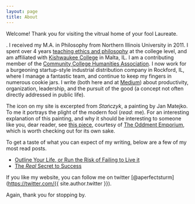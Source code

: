```yaml
---
layout: page
title: About
---
```


<p class="message">
  Welcome! Thank you for visiting the vitrual home of your fool Laureate. 
</p>

. I received my M.A. in Philosophy from Northern Illinois University in 2011. I spent over 4 years [teaching ethics and philosophy](http://www.mikesturm.net/philosophyteaching.html) at the college level, and am affiliated with [Kishwaukee College](http://www.kishwaukeecollege.edu/) in Malta, IL. I am a contributing member of the [Community College Humanities Association](http://www.ccha-assoc.org/). I now work for a burgeoning startup-style industrial distribution company in Rockford, IL, where I manage a fantastic team, and continue to keep my fingers in numerous cookie jars. I write (both here and at [Medium](https://medium.com/@MikeSturm)) about productivity, organization, leadership, and the pursuit of the good (a concept not often directly addressed in public life).

The icon on my site is excerpted from *Stańczyk*, a painting by Jan Matejko. To me it portrays the plight of the modern fool (*read*: me). For an interesting explanation of this painting, and why it should be interesting to someone like you, dear reader, see [this piece](http://theoddmentemporium.tumblr.com/post/26715123339/image-sta%C5%84czyk-by-jan-matejko-the-jester-is), courtesy of [The Oddment Emporium](http://theoddmentemporium.tumblr.com/), which is worth checking out for its own sake.

To get a taste of what you can expect of my writing, below are a few of my most read posts.

* [Outline Your Life, or Run the Risk of Failing to Live it](https://medium.com/the-hodgepodge-institute/outline-your-life-or-run-the-risk-of-failing-to-live-it-5d0704e5a355#.vhnosogp5)
* [The *Real* Secret to Success](https://medium.com/@MikeSturm/the-one-simple-trick-that-will-help-you-succeed-stop-thinking-there-s-one-simple-trick-bf3c9555a591#.te8v9xuzr)

If you like my website, you can follow me on twitter [@aperfectsturm](https://twitter.com/{{ site.author.twitter }}). 

Again, thank you for stopping by.
